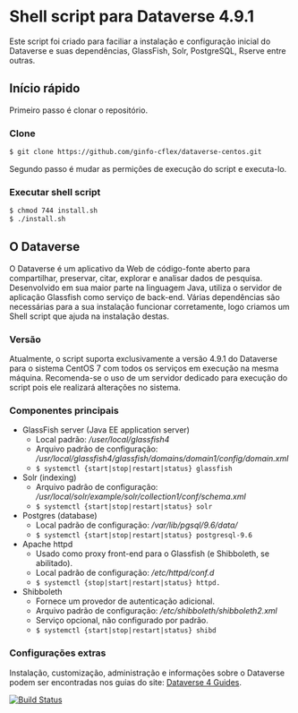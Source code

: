# Shell script para Dataverse 4.9.1

Este script foi criado para faciliar a instalação e configuração inicial do Dataverse e suas dependências, GlassFish, Solr, PostgreSQL, Rserve entre outras. 

## Início rápido

Primeiro passo é clonar o repositório.

### Clone

``` bash
$ git clone https://github.com/ginfo-cflex/dataverse-centos.git
```

Segundo passo é mudar as permições de execução do script e executa-lo.

### Executar shell script

``` bash
$ chmod 744 install.sh
$ ./install.sh
```
## O Dataverse

O Dataverse é um aplicativo da Web de código-fonte aberto para compartilhar, preservar, citar, explorar e analisar dados de pesquisa. Desenvolvido em sua maior parte na linguagem Java, utiliza o servidor de aplicação Glassfish como serviço de back-end. Várias dependências são necessárias para a sua instalação funcionar corretamente, logo criamos um Shell script que ajuda na instalação destas.

### Versão

Atualmente, o script suporta exclusivamente a versão 4.9.1 do Dataverse para o sistema CentOS 7 com todos os serviços em execução na mesma máquina. Recomenda-se o uso de um servidor dedicado para execução do script pois ele realizará alterações no sistema. 

### Componentes principais

* GlassFish server (Java EE application server)
  * Local padrão: */user/local/glassfish4*
  * Arquivo padrão de configuração: */usr/local/glassfish4/glassfish/domains/domain1/config/domain.xml*
  * `$ systemctl {start|stop|restart|status} glassfish`
* Solr (indexing)
  * Arquivo padrão de configuração: */usr/local/solr/example/solr/collection1/conf/schema.xml*
  * `$ systemctl {start|stop|restart|status} solr`
* Postgres (database)
  * Local padrão de configuração: */var/lib/pgsql/9.6/data/*
  * `$ systemctl {start|stop|restart|status} postgresql-9.6`
* Apache httpd 
  * Usado como proxy front-end para o Glassfish (e Shibboleth, se abilitado).
  * Local padrão de configuração: */etc/httpd/conf.d*
  * `$ systemctl {stop|start|restart|status} httpd.`
* Shibboleth
  * Fornece um provedor de autenticação adicional.
  * Arquivo padrão de configuração: */etc/shibboleth/shibboleth2.xml*
  * Serviço opcional, não configurado por padrão.
  * `$ systemctl {start|stop|restart|status} shibd`
 
### Configurações extras

Instalação, customização, administração e informações sobre o Dataverse podem ser encontradas nos guias do site: [Dataverse 4 Guides](http://guides.dataverse.org/en/4.9.1/).

[![Build Status](https://travis-ci.org/IQSS/dataverse-ansible.svg?branch=master)](https://travis-ci.org/IQSS/dataverse-ansible)
